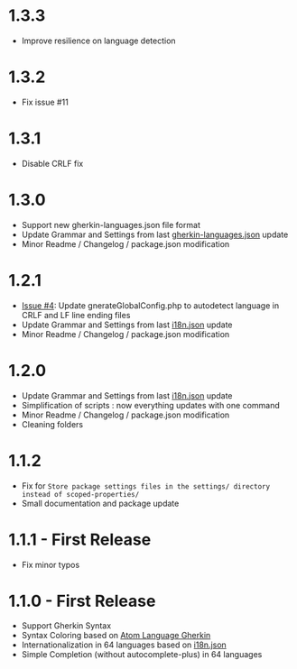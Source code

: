 # 1.3.3

  * Improve resilience on language detection

# 1.3.2

  * Fix issue #11

# 1.3.1

  * Disable CRLF fix

# 1.3.0

  * Support new gherkin-languages.json file format
  * Update Grammar and Settings from last [gherkin-languages.json](https://github.com/cucumber/gherkin/blob/master/gherkin-languages.json) update
  * Minor Readme / Changelog / package.json modification

# 1.2.1

  * [Issue #4](https://github.com/mackoj/language-gherkin-i18n/issues/4): Update gnerateGlobalConfig.php to autodetect language in CRLF and LF line ending files
  * Update Grammar and Settings from last  [i18n.json](https://github.com/cucumber/gherkin/blob/master/lib/gherkin/i18n.json) update
  * Minor Readme / Changelog / package.json modification

# 1.2.0

  * Update Grammar and Settings from last  [i18n.json](https://github.com/cucumber/gherkin/blob/master/lib/gherkin/i18n.json) update
  * Simplification of scripts : now everything updates with one command
  * Minor Readme / Changelog / package.json modification
  * Cleaning folders

# 1.1.2

  * Fix for `Store package settings files in the settings/ directory instead of scoped-properties/`
  * Small documentation and package update

# 1.1.1 - First Release

  * Fix minor typos

# 1.1.0 - First Release

  * Support Gherkin Syntax
  * Syntax Coloring based on [Atom Language Gherkin](https://github.com/gigapixel/atom-language-gherkin)
  * Internationalization in 64 languages based on [i18n.json](https://github.com/cucumber/gherkin/blob/master/lib/gherkin/i18n.json)
  * Simple Completion (without autocomplete-plus) in 64 languages
